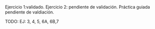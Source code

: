 Ejercicio 1:validado.
Ejercicio 2: pendiente de validación.
Práctica guiada pendiente de valdiación.


TODO:
EJ:  3, 4, 5, 6A, 6B,7
